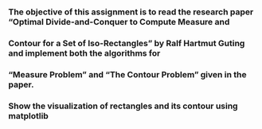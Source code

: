### The objective of this assignment is to read the research paper “Optimal Divide-and-Conquer to Compute Measure and
### Contour for a Set of Iso-Rectangles” by Ralf Hartmut Guting and implement both the algorithms for
### “Measure Problem” and “The Contour Problem” given in the paper.

### Show the visualization of rectangles and its contour using matplotlib
